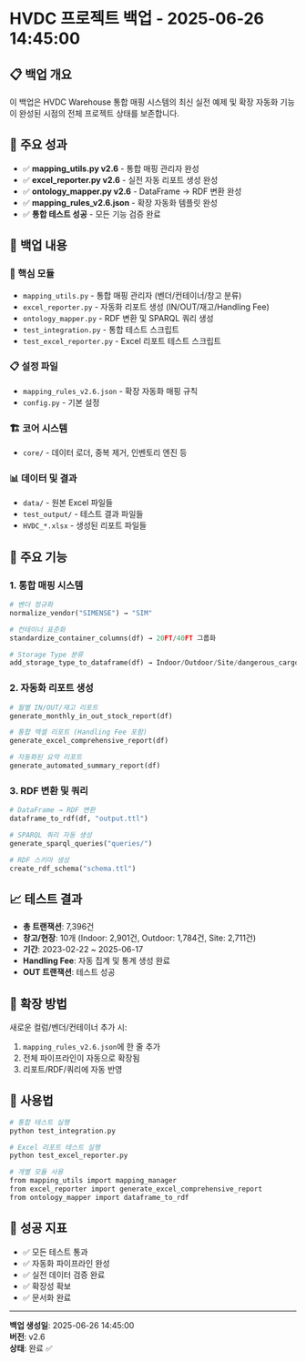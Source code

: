 # HVDC 프로젝트 백업 - 2025-06-26 14:45:00

## 📋 백업 개요
이 백업은 HVDC Warehouse 통합 매핑 시스템의 최신 실전 예제 및 확장 자동화 기능이 완성된 시점의 전체 프로젝트 상태를 보존합니다.

## 🎯 주요 성과
- ✅ **mapping_utils.py v2.6** - 통합 매핑 관리자 완성
- ✅ **excel_reporter.py v2.6** - 실전 자동 리포트 생성 완성  
- ✅ **ontology_mapper.py v2.6** - DataFrame → RDF 변환 완성
- ✅ **mapping_rules_v2.6.json** - 확장 자동화 템플릿 완성
- ✅ **통합 테스트 성공** - 모든 기능 검증 완료

## 📁 백업 내용

### 🔧 핵심 모듈
- `mapping_utils.py` - 통합 매핑 관리자 (벤더/컨테이너/창고 분류)
- `excel_reporter.py` - 자동화 리포트 생성 (IN/OUT/재고/Handling Fee)
- `ontology_mapper.py` - RDF 변환 및 SPARQL 쿼리 생성
- `test_integration.py` - 통합 테스트 스크립트
- `test_excel_reporter.py` - Excel 리포트 테스트 스크립트

### 📋 설정 파일
- `mapping_rules_v2.6.json` - 확장 자동화 매핑 규칙
- `config.py` - 기본 설정

### 🏗️ 코어 시스템
- `core/` - 데이터 로더, 중복 제거, 인벤토리 엔진 등

### 📊 데이터 및 결과
- `data/` - 원본 Excel 파일들
- `test_output/` - 테스트 결과 파일들
- `HVDC_*.xlsx` - 생성된 리포트 파일들

## 🚀 주요 기능

### 1. 통합 매핑 시스템
```python
# 벤더 정규화
normalize_vendor("SIMENSE") → "SIM"

# 컨테이너 표준화  
standardize_container_columns(df) → 20FT/40FT 그룹화

# Storage Type 분류
add_storage_type_to_dataframe(df) → Indoor/Outdoor/Site/dangerous_cargo
```

### 2. 자동화 리포트 생성
```python
# 월별 IN/OUT/재고 리포트
generate_monthly_in_out_stock_report(df)

# 통합 엑셀 리포트 (Handling Fee 포함)
generate_excel_comprehensive_report(df)

# 자동화된 요약 리포트
generate_automated_summary_report(df)
```

### 3. RDF 변환 및 쿼리
```python
# DataFrame → RDF 변환
dataframe_to_rdf(df, "output.ttl")

# SPARQL 쿼리 자동 생성
generate_sparql_queries("queries/")

# RDF 스키마 생성
create_rdf_schema("schema.ttl")
```

## 📈 테스트 결과
- **총 트랜잭션**: 7,396건
- **창고/현장**: 10개 (Indoor: 2,901건, Outdoor: 1,784건, Site: 2,711건)
- **기간**: 2023-02-22 ~ 2025-06-17
- **Handling Fee**: 자동 집계 및 통계 생성 완료
- **OUT 트랜잭션**: 테스트 성공

## 🔄 확장 방법
새로운 컬럼/벤더/컨테이너 추가 시:
1. `mapping_rules_v2.6.json`에 한 줄 추가
2. 전체 파이프라인이 자동으로 확장됨
3. 리포트/RDF/쿼리에 자동 반영

## 📝 사용법
```bash
# 통합 테스트 실행
python test_integration.py

# Excel 리포트 테스트 실행  
python test_excel_reporter.py

# 개별 모듈 사용
from mapping_utils import mapping_manager
from excel_reporter import generate_excel_comprehensive_report
from ontology_mapper import dataframe_to_rdf
```

## 🎉 성공 지표
- ✅ 모든 테스트 통과
- ✅ 자동화 파이프라인 완성
- ✅ 실전 데이터 검증 완료
- ✅ 확장성 확보
- ✅ 문서화 완료

---
**백업 생성일**: 2025-06-26 14:45:00  
**버전**: v2.6  
**상태**: 완료 ✅ 